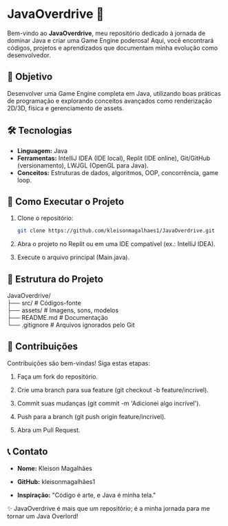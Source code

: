 # JavaOverdrive 🚀

Bem-vindo ao **JavaOverdrive**, meu repositório dedicado à jornada de dominar Java e criar uma Game Engine poderosa! Aqui, você encontrará códigos, projetos e aprendizados que documentam minha evolução como desenvolvedor.

## 🎯 Objetivo  
Desenvolver uma Game Engine completa em Java, utilizando boas práticas de programação e explorando conceitos avançados como renderização 2D/3D, física e gerenciamento de assets.

## 🛠️ Tecnologias  
- **Linguagem:** Java  
- **Ferramentas:** IntelliJ IDEA (IDE local), Replit (IDE online), Git/GitHub (versionamento), LWJGL (OpenGL para Java).  
- **Conceitos:** Estruturas de dados, algoritmos, OOP, concorrência, game loop.  

## 🚀 Como Executar o Projeto  
1. Clone o repositório:  
   ```bash  
   git clone https://github.com/kleisonmagalhaes1/JavaOverdrive.git
   ```
2. Abra o projeto no Replit ou em uma IDE compatível (ex.: IntelliJ IDEA).

3. Execute o arquivo principal (Main.java).
## 📂 Estrutura do Projeto
  JavaOverdrive/  
  ├── src/            # Códigos-fonte  
  ├── assets/         # Imagens, sons, modelos  
  ├── README.md       # Documentação  
  └── .gitignore      # Arquivos ignorados pelo Git  

## 🌟 Contribuições
Contribuições são bem-vindas! Siga estas etapas:

1. Faça um fork do repositório.

2. Crie uma branch para sua feature (git checkout -b feature/incrivel).

3. Commit suas mudanças (git commit -m 'Adicionei algo incrível').

4. Push para a branch (git push origin feature/incrivel).

5. Abra um Pull Request.

## 📞 Contato
- **Nome:** Kleison Magalhães

- **GitHub:** kleisonmagalhães1

- **Inspiração:** "Código é arte, e Java é minha tela."

✨ JavaOverdrive é mais que um repositório; é a minha jornada para me tornar um Java Overlord!
